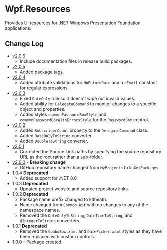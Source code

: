 # Wpf.Resources
Provides UI resources for .NET Windows Presentation Foundation applications.

## Change Log
- [v2.0.6](https://github.com/KevinDHeath/NuGetPackages/releases/tag/v2024.5.1)
  - Include documentation files in release build packages.
- [v2.0.5](https://github.com/KevinDHeath/NuGetPackages/releases/tag/v2024.4.1)
  - Added package tags.
- [v2.0.4](https://github.com/KevinDHeath/NuGetPackages/releases/tag/v2024.2.1)
  - Added attribute validations for `NoFutureDate` and a `cEmail` constant for regular expressions.
- [v2.0.3](https://github.com/KevinDHeath/NuGetPackages/releases/tag/v2.0.3)
  - Fixed `DateOnly` rule so it doesn't wipe out invalid values. 
  - Added ability for `DelegateCommand` to monitor changes to a specific object and properties.
  - Added styles `commonPasswordBoxStyle` and `commonPasswordBoxWithErrorsStyle` for the `PasswordBox` control.
- [v2.0.2](https://github.com/KevinDHeath/NuGetPackages/releases/tag/v2.0.2)
  - Added `SubscriberCount` property to the `DelegateCommand` class.
  - Added `DateOnlyToString` converter. 
  - Added `DoubleToString` converter.
- [v2.0.1](https://github.com/KevinDHeath/NuGetPackages/releases/tag/v2.0.1)
  - Corrected the Source Link paths by specifying the source repository URL as the root rather than a sub-folder.
- [v2.0.0](https://github.com/KevinDHeath/NuGetPackages/releases/tag/v2.0.0) - **Breaking change**
  - GitHub repository name changed from `MyProjects` to `NuGetPackages`.  
- 1.0.4 **Deprecated**
  - Added support for .NET 8.0
- 1.0.3 **Deprecated**
  - Updated project website and source repository links.
- 1.0.2 **Deprecated**
  - Package name prefix changed to kdheath.
  - Name changed from `Common.Wpf` with no changes to any of the namespace names.
  - Removed the `DateOnlyToString`, `DateTimeToString`, and `UIntegerToString` converters.
- 1.0.1 **Deprecated**
  - Removed the `ComboBox.xaml` and `DatePicker.xaml` styles as they have been replaced with custom controls.
- 1.0.0 - Package created.
